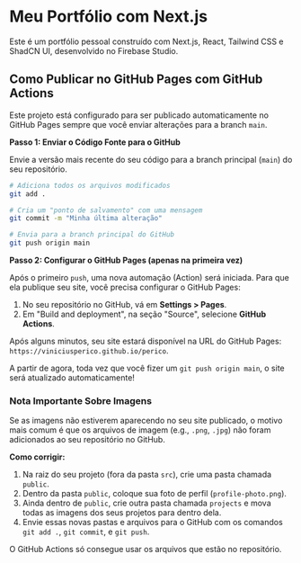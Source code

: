 # Meu Portfólio com Next.js

Este é um portfólio pessoal construído com Next.js, React, Tailwind CSS e ShadCN UI, desenvolvido no Firebase Studio.

## Como Publicar no GitHub Pages com GitHub Actions

Este projeto está configurado para ser publicado automaticamente no GitHub Pages sempre que você enviar alterações para a branch `main`.

**Passo 1: Enviar o Código Fonte para o GitHub**

Envie a versão mais recente do seu código para a branch principal (`main`) do seu repositório.

```bash
# Adiciona todos os arquivos modificados
git add .

# Cria um "ponto de salvamento" com uma mensagem
git commit -m "Minha última alteração"

# Envia para a branch principal do GitHub
git push origin main
```

**Passo 2: Configurar o GitHub Pages (apenas na primeira vez)**

Após o primeiro `push`, uma nova automação (Action) será iniciada. Para que ela publique seu site, você precisa configurar o GitHub Pages:

1.  No seu repositório no GitHub, vá em **Settings > Pages**.
2.  Em "Build and deployment", na seção "Source", selecione **GitHub Actions**.

Após alguns minutos, seu site estará disponível na URL do GitHub Pages: `https://viniciusperico.github.io/perico`.

A partir de agora, toda vez que você fizer um `git push origin main`, o site será atualizado automaticamente!

### Nota Importante Sobre Imagens

Se as imagens não estiverem aparecendo no seu site publicado, o motivo mais comum é que os arquivos de imagem (e.g., `.png`, `.jpg`) não foram adicionados ao seu repositório no GitHub.

**Como corrigir:**

1.  Na raiz do seu projeto (fora da pasta `src`), crie uma pasta chamada `public`.
2.  Dentro da pasta `public`, coloque sua foto de perfil (`profile-photo.png`).
3.  Ainda dentro de `public`, crie outra pasta chamada `projects` e mova todas as imagens dos seus projetos para dentro dela.
4.  Envie essas novas pastas e arquivos para o GitHub com os comandos `git add .`, `git commit`, e `git push`.

O GitHub Actions só consegue usar os arquivos que estão no repositório.
